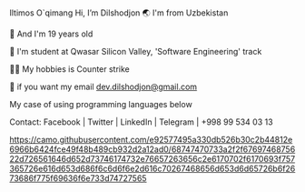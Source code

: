 Iltimos O`qimang
Hi, I’m Dilshodjon
🌏 I'm from Uzbekistan

🌱 And I'm 19 years old

💁 I'm student at Qwasar Silicon Valley, 'Software Engineering' track

🚵‍♂️ My hobbies is Counter strike

📨 if you want my email dev.dilshodjon@gmail.com

My case of using programming languages below

Contact: Facebook | Twitter | LinkedIn | Telegram | +998 99 534 03 13

https://camo.githubusercontent.com/e92577495a330db526b30c2b44812e6966b6424fce49f48b489cb932d2a12ad0/68747470733a2f2f6769746875622d726561646d652d73746174732e76657263656c2e6170702f6170693f757365726e616d653d686f6c6d6f6e2d616c70267468656d653d6d65726b6f2673686f775f69636f6e733d74727565

